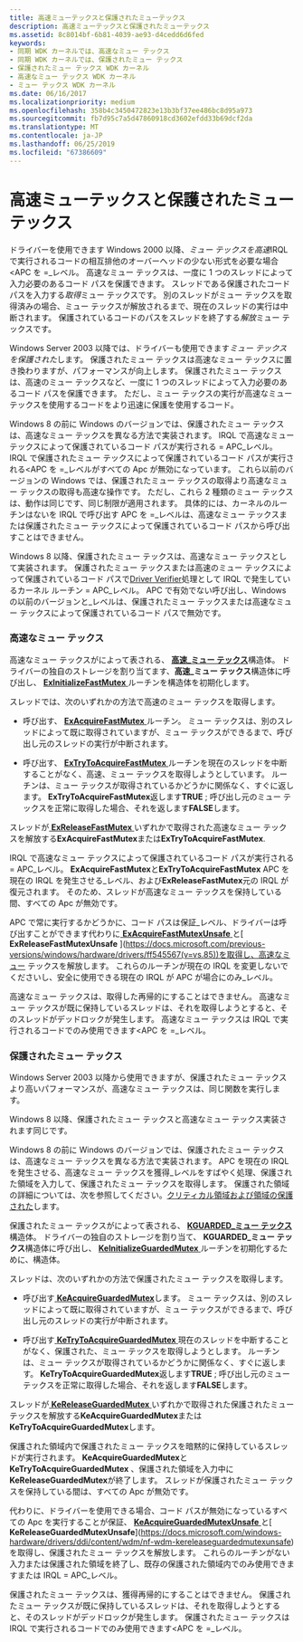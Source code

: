 ```yaml
---
title: 高速ミューテックスと保護されたミューテックス
description: 高速ミューテックスと保護されたミューテックス
ms.assetid: 8c8014bf-6b81-4039-ae93-d4cedd6d6fed
keywords:
- 同期 WDK カーネルでは、高速なミュー テックス
- 同期 WDK カーネルでは、保護されたミュー テックス
- 保護されたミュー テックス WDK カーネル
- 高速なミュー テックス WDK カーネル
- ミュー テックス WDK カーネル
ms.date: 06/16/2017
ms.localizationpriority: medium
ms.openlocfilehash: 358b4c3450472823e13b3bf37ee486bc8d95a973
ms.sourcegitcommit: fb7d95c7a5d47860918cd3602efdd33b69dcf2da
ms.translationtype: MT
ms.contentlocale: ja-JP
ms.lasthandoff: 06/25/2019
ms.locfileid: "67386609"
---
```

# <a name="fast-mutexes-and-guarded-mutexes"></a>高速ミューテックスと保護されたミューテックス


ドライバーを使用できます Windows 2000 以降、*ミュー テックスを高速*IRQL で実行されるコードの相互排他のオーバーヘッドの少ない形式を必要な場合&lt;APC を =\_レベル。 高速なミュー テックスは、一度に 1 つのスレッドによって入力必要のあるコード パスを保護できます。 スレッドである保護されたコード パスを入力する*取得*ミュー テックスです。 別のスレッドがミュー テックスを取得済みの場合、ミュー テックスが解放されるまで、現在のスレッドの実行は中断されます。 保護されているコードのパスをスレッドを終了する*解放*ミュー テックスです。

Windows Server 2003 以降では、ドライバーも使用できます*ミュー テックスを保護された*します。 保護されたミュー テックスは高速なミュー テックスに置き換わりますが、パフォーマンスが向上します。 保護されたミュー テックスは、高速のミュー テックスなど、一度に 1 つのスレッドによって入力必要のあるコード パスを保護できます。 ただし、ミュー テックスの実行が高速なミュー テックスを使用するコードをより迅速に保護を使用するコード。

Windows 8 の前に Windows のバージョンでは、保護されたミュー テックスは、高速なミュー テックスを異なる方法で実装されます。 IRQL で高速なミュー テックスによって保護されているコード パスが実行される = APC\_レベル。 IRQL で保護されたミュー テックスによって保護されているコード パスが実行される&lt;APC を =\_レベルがすべての Apc が無効になっています。 これら以前のバージョンの Windows では、保護されたミュー テックスの取得より高速なミュー テックスの取得も高速な操作です。 ただし、これら 2 種類のミュー テックスは、動作は同じです、同じ制限が適用されます。 具体的には、カーネルのルーチンはないを IRQL で呼び出す APC を =\_レベルは、高速なミュー テックスまたは保護されたミュー テックスによって保護されているコード パスから呼び出すことはできません。

Windows 8 以降、保護されたミュー テックスは、高速なミュー テックスとして実装されます。 保護されたミュー テックスまたは高速のミュー テックスによって保護されているコード パスで[Driver Verifier](https://docs.microsoft.com/windows-hardware/drivers/devtest/driver-verifier)処理として IRQL で発生しているカーネル ルーチン = APC\_レベル。 APC で有効でない呼び出し、Windows の以前のバージョンと\_レベルは、保護されたミュー テックスまたは高速なミュー テックスによって保護されているコード パスで無効です。

### <a name="fast-mutexes"></a>高速なミュー テックス

高速なミュー テックスがによって表される、 [**高速\_ミュー テックス**](https://docs.microsoft.com/windows-hardware/drivers/kernel/eprocess)構造体。 ドライバーの独自のストレージを割り当てます、**高速\_ミュー テックス**構造体に呼び出し、 [ **ExInitializeFastMutex** ](https://docs.microsoft.com/windows-hardware/drivers/ddi/content/wdm/nf-wdm-exinitializefastmutex)ルーチンを構造体を初期化します。

スレッドでは、次のいずれかの方法で高速のミュー テックスを取得します。

-   呼び出す、 [ **ExAcquireFastMutex** ](https://docs.microsoft.com/previous-versions/windows/hardware/drivers/ff544337(v=vs.85))ルーチン。 ミュー テックスは、別のスレッドによって既に取得されていますが、ミュー テックスができるまで、呼び出し元のスレッドの実行が中断されます。

-   呼び出す、 [ **ExTryToAcquireFastMutex** ](https://docs.microsoft.com/previous-versions/windows/hardware/drivers/ff545647(v=vs.85))ルーチンを現在のスレッドを中断することがなく、高速、ミュー テックスを取得しようとしています。 ルーチンは、ミュー テックスが取得されているかどうかに関係なく、すぐに返します。 **ExTryToAcquireFastMutex**返します**TRUE** ; 呼び出し元のミュー テックスを正常に取得した場合、それを返します**FALSE**します。

スレッドが[ **ExReleaseFastMutex** ](https://docs.microsoft.com/previous-versions/windows/hardware/drivers/ff545549(v=vs.85))いずれかで取得された高速なミュー テックスを解放する**ExAcquireFastMutex**または**ExTryToAcquireFastMutex**.

IRQL で高速なミュー テックスによって保護されているコード パスが実行される = APC\_レベル。 **ExAcquireFastMutex**と**ExTryToAcquireFastMutex** APC を現在の IRQL を発生させる\_レベル、および**ExReleaseFastMutex**元の IRQL が復元されます。 そのため、スレッドが高速なミュー テックスを保持している間、すべての Apc が無効です。

APC で常に実行するかどうかに、コード パスは保証\_レベル、ドライバーは呼び出すことができます代わりに[ **ExAcquireFastMutexUnsafe** ](https://docs.microsoft.com/previous-versions/windows/hardware/drivers/ff544340(v=vs.85))と[ **ExReleaseFastMutexUnsafe** ](https://docs.microsoft.com/previous-versions/windows/hardware/drivers/ff545567(v=vs.85))を取得し、高速なミュー テックスを解放します。 これらのルーチンが現在の IRQL を変更しないでくださいし、安全に使用できる現在の IRQL が APC が場合にのみ\_レベル。

高速なミュー テックスは、取得した再帰的にすることはできません。 高速なミュー テックスが既に保持しているスレッドは、それを取得しようとすると、そのスレッドがデッドロックが発生します。 高速なミュー テックスは IRQL で実行されるコードでのみ使用できます&lt;APC を =\_レベル。

### <a name="guarded-mutexes"></a>保護されたミュー テックス

Windows Server 2003 以降から使用できますが、保護されたミュー テックスより高いパフォーマンスが、高速なミュー テックスは、同じ関数を実行します。

Windows 8 以降、保護されたミュー テックスと高速なミュー テックス実装されます同じです。

Windows 8 の前に Windows のバージョンでは、保護されたミュー テックスは、高速なミュー テックスを異なる方法で実装されます。 APC を現在の IRQL を発生させる、高速なミュー テックスを獲得\_レベルをすばやく処理、保護された領域を入力して、保護されたミュー テックスを取得します。 保護された領域の詳細については、次を参照してください。[クリティカル領域および領域の保護された](critical-regions-and-guarded-regions.md)します。

保護されたミュー テックスがによって表される、 [ **KGUARDED\_ミュー テックス**](https://docs.microsoft.com/windows-hardware/drivers/kernel/eprocess)構造体。 ドライバーの独自のストレージを割り当て、 **KGUARDED\_ミュー テックス**構造体に呼び出し、 [ **KeInitializeGuardedMutex** ](https://docs.microsoft.com/windows-hardware/drivers/ddi/content/wdm/nf-wdm-keinitializeguardedmutex)ルーチンを初期化するために、構造体。

スレッドは、次のいずれかの方法で保護されたミュー テックスを取得します。

-   呼び出す[ **KeAcquireGuardedMutex**](https://docs.microsoft.com/previous-versions/windows/hardware/drivers/ff551892(v=vs.85))します。 ミュー テックスは、別のスレッドによって既に取得されていますが、ミュー テックスができるまで、呼び出し元のスレッドの実行が中断されます。

-   呼び出す[ **KeTryToAcquireGuardedMutex** ](https://msdn.microsoft.com/library/windows/hardware/ff553307)現在のスレッドを中断することがなく、保護された、ミュー テックスを取得しようとします。 ルーチンは、ミュー テックスが取得されているかどうかに関係なく、すぐに返します。 **KeTryToAcquireGuardedMutex**返します**TRUE** ; 呼び出し元のミュー テックスを正常に取得した場合、それを返します**FALSE**します。

スレッドが[ **KeReleaseGuardedMutex** ](https://docs.microsoft.com/windows-hardware/drivers/ddi/content/wdm/nf-wdm-kereleaseguardedmutex)いずれかで取得された保護されたミュー テックスを解放する**KeAcquireGuardedMutex**または**KeTryToAcquireGuardedMutex**します。

保護された領域内で保護されたミュー テックスを暗黙的に保持しているスレッドが実行されます。 **KeAcquireGuardedMutex**と**KeTryToAcquireGuardedMutex** 、保護された領域を入力中に**KeReleaseGuardedMutex**が終了します。 スレッドが保護されたミュー テックスを保持している間は、すべての Apc が無効です。

代わりに、ドライバーを使用できる場合、コード パスが無効になっているすべての Apc を実行することが保証、 [ **KeAcquireGuardedMutexUnsafe** ](https://docs.microsoft.com/previous-versions/windows/hardware/drivers/ff551894(v=vs.85))と[ **KeReleaseGuardedMutexUnsafe**](https://docs.microsoft.com/windows-hardware/drivers/ddi/content/wdm/nf-wdm-kereleaseguardedmutexunsafe)を取得し、保護されたミュー テックスを解放します。 これらのルーチンがない入力または保護された領域を終了し、既存の保護された領域内でのみ使用できますまたは IRQL = APC\_レベル。

保護されたミュー テックスは、獲得再帰的にすることはできません。 保護されたミュー テックスが既に保持しているスレッドは、それを取得しようとすると、そのスレッドがデッドロックが発生します。 保護されたミュー テックスは IRQL で実行されるコードでのみ使用できます&lt;APC を =\_レベル。

 

 




